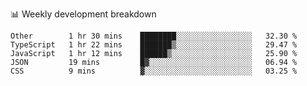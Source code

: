 📊 Weekly development breakdown
<!--START_SECTION:waka-->
```text
Other        1 hr 30 mins    ████████░░░░░░░░░░░░░░░░░   32.30 % 
TypeScript   1 hr 22 mins    ███████▒░░░░░░░░░░░░░░░░░   29.47 % 
JavaScript   1 hr 12 mins    ██████▒░░░░░░░░░░░░░░░░░░   25.90 % 
JSON         19 mins         █▓░░░░░░░░░░░░░░░░░░░░░░░   06.94 % 
CSS          9 mins          ▓░░░░░░░░░░░░░░░░░░░░░░░░   03.25 % 
```
<!--END_SECTION:waka-->
